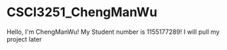 # CSCI3251_ChengManWu

Hello, I'm ChengManWu!
My Student number is 1155177289!
I will pull my project later
